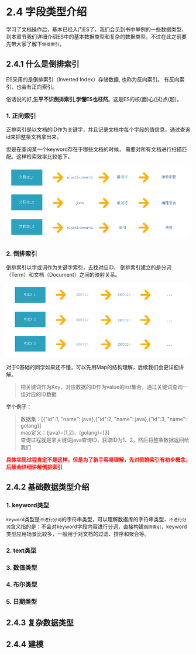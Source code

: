 # 2.4 字段类型介绍

学习了文档操作后，基本已经入门ES了，我们会见到书中举例的一些数据类型，到本章节我们详细介绍ES中的基本数据类型和复杂的数据类型。不过在此之前要先带大家了解下`倒排索引`。

## 2.4.1 什么是倒排索引

ES采用的是倒排索引（Inverted Index）存储数据, 也称为反向索引。 有反向索引，也会有正向索引。

俗话说的好,**生平不识倒排索引,学懂ES也枉然**。这是ES的核(面)心(试)点(题)。

### 1. 正向索引
正排索引是以文档的ID作为关键字，并且记录文档中每个字段的值信息，通过查询id来把整条文档拿出来。

但是在查询某一个keyword存在于哪些文档的时候， 需要对所有文档进行扫描匹配。这样检索效率比较低下。

![图2-6](../imgs/2-6.png)


### 2. 倒排索引
倒排索引以字或词作为关键字索引，去找对应ID， 倒排索引建立的是分词（Term）和文档（Document）之间的映射关系。

![图2-7](../imgs/2-7.png)

对于0基础的同学如果还不懂，可以先用Map的结构理解，后续我们会更详细讲解。
> 把关键词作为Key，对应数据的ID作为value的list集合，通过关键词查询一组对应的ID数据

举个例子：
> 数据集：[{"id":1, "name": java},{"id":2, "name": java},{"id":3, "name": golang}]  
> map定义：(java)=[1,2]，(golang)=[3]  
> 查询过程就是拿关键词java查询ID，获取ID为1、2，然后将整条数据返回给我们

**<font color="red">具体实现过程肯定不是这样，但是为了新手容易理解，先对倒排索引有初步概念，后续会详细讲解倒排索引</font>**

## 2.4.2 基础数据类型介绍

### 1. keyword类型
`keyword`类型是`不进行分词`的字符串类型，可以理解数据库的字符串类型，`不进行分词`含义指的是：不会对keyword字段内容进行分词，直接构建`倒排索引`，keyword类型应用场景比较多，一般用于对文档的过滤、排序和聚合等。

### 2. text类型

### 3. 数值类型

### 4. 布尔类型

### 5. 日期类型

## 2.4.3 复杂数据类型

## 2.4.4 建模
